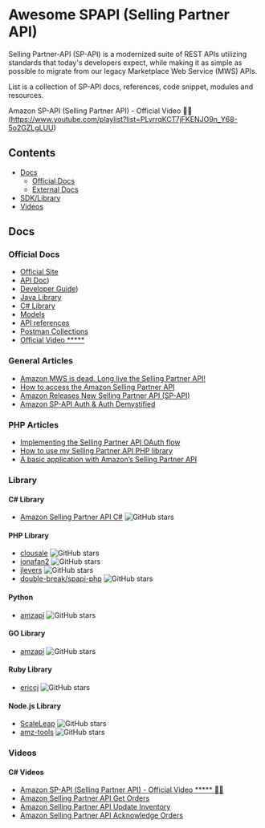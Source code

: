 # Awesome SPAPI (Selling Partner API)  

Selling Partner-API (SP-API) is a modernized suite of REST APIs utilizing standards that today's developers expect, while making it as simple as possible to migrate from our legacy Marketplace Web Service (MWS) APIs.

List is a collection of SP-API docs, references, code snippet, modules and resources.

Amazon SP-API (Selling Partner API) - Official Video 👍🏼 (https://www.youtube.com/playlist?list=PLyrrqKCT7jFKENJO9n_Y68-5o2GZLgLUU)

## Contents

- [Docs](#docs)
  - [Official Docs](#official-docs)
  - [External Docs](#external-docs)
- [SDK/Library](#Library)
- [Videos](#videos)

## Docs

### Official Docs

- [Official Site](https://developer-docs.amazon.com/sp-api/)
- [API Doc](https://developer-docs.amazon.com/sp-api/docs))
- [Developer Guide](https://developer-docs.amazon.com/sp-api/docs/what-is-the-selling-partner-api))
- [Java Library](https://github.com/amzn/selling-partner-api-models/tree/main/clients/sellingpartner-api-aa-java)
- [C# Library](https://github.com/amzn/selling-partner-api-models/tree/main/clients/sellingpartner-api-aa-csharp)
- [Models ](https://github.com/amzn/selling-partner-api-models)
- [API references](https://github.com/amzn/selling-partner-api-docs/tree/main/references)
- [Postman Collections](https://github.com/amzn/selling-partner-api-models/tree/main/clients/postman-collections)
- [Official Video *****](https://www.youtube.com/playlist?list=PLyrrqKCT7jFKENJO9n_Y68-5o2GZLgLUU)

### General Articles 

- [Amazon MWS is dead. Long live the Selling Partner API!](https://jesseevers.com/new-amazon-seller-api/)
- [How to access the Amazon Selling Partner API](https://jesseevers.com/selling-partner-api-access/) 
- [Amazon Releases New Selling Partner API (SP-API)](https://blog.openbridge.com/amazon-releases-modern-selling-partner-api-sp-api-2a5641341c28)
- [Amazon SP-API Auth & Auth Demystified](https://marco-tibaldeschi.medium.com/amazon-sp-api-auth-auth-demystified-ab3bc746729b)

### PHP Articles 

- [Implementing the Selling Partner API OAuth flow](https://jesseevers.com/spapi-oauth/)
- [How to use my Selling Partner API PHP library](https://jesseevers.com/spapi-php-library/)
- [A basic application with Amazon’s Selling Partner API](https://jesseevers.com/spapi-first-application/)

### Library

#### C# Library

- [Amazon Selling Partner API C#](https://github.com/abuzuhri/Amazon-SP-API-CSharp) ![GitHub stars](https://img.shields.io/github/stars/abuzuhri/Amazon-SP-API-CSharp?style=plastic&logoWidth=1)

#### PHP Library

- [clousale](https://github.com/clousale/amazon-sp-api-php) ![GitHub stars](https://img.shields.io/github/stars/clousale/amazon-sp-api-php?style=plastic&logoWidth=1)
- [ionafan2](https://github.com/ionafan2/selling-partner-api-php-sandbox) ![GitHub stars](https://img.shields.io/github/stars/ionafan2/selling-partner-api-php-sandbox?style=plastic&logoWidth=1)
- [jlevers](https://github.com/jlevers/selling-partner-api) ![GitHub stars](https://img.shields.io/github/stars/jlevers/selling-partner-api?style=plastic&logoWidth=1)
- [double-break/spapi-php](https://github.com/double-break/spapi-php) ![GitHub stars](https://img.shields.io/github/stars/double-break/spapi-php?style=plastic&logoWidth=1)

#### Python

- [amzapi](https://github.com/saleweaver/python-amazon-sp-api) ![GitHub stars](https://img.shields.io/github/stars/saleweaver/python-amazon-sp-api?style=plastic&logoWidth=1)

#### GO Library

- [amzapi](https://github.com/amzapi/selling-partner-api-sdk) ![GitHub stars](https://img.shields.io/github/stars/amzapi/selling-partner-api-sdk?style=plastic&logoWidth=1)

#### Ruby Library

- [ericcj](https://github.com/ericcj/amz_sp_api) ![GitHub stars](https://img.shields.io/github/stars/ericcj/amz_sp_api?style=plastic&logoWidth=1)

#### Node.js Library

- [ScaleLeap](https://github.com/ScaleLeap/selling-partner-api-sdk) ![GitHub stars](https://img.shields.io/github/stars/ScaleLeap/selling-partner-api-sdk?style=plastic&logoWidth=1)
- [amz-tools](https://github.com/amz-tools/amazon-sp-api) ![GitHub stars](https://img.shields.io/github/stars/amz-tools/amazon-sp-api?style=plastic&logoWidth=1)

### Videos 

#### C# Videos

- [Amazon SP-API (Selling Partner API) - Official Video ***** 👍🏼](https://www.youtube.com/playlist?list=PLyrrqKCT7jFKENJO9n_Y68-5o2GZLgLUU)
- [Amazon Selling Partner API Get Orders](https://www.youtube.com/watch?v=5clKZvJdPk8)
- [Amazon Selling Partner API Update Inventory](https://www.youtube.com/watch?v=jb4OtUKE2-Y)
- [Amazon Selling Partner API Acknowledge Orders](https://www.youtube.com/watch?v=mczbPja_OLs)

